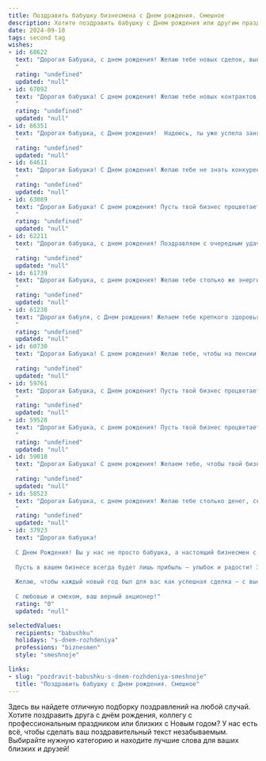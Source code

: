 ```yaml
---
title: Поздравить бабушку бизнесмена c Днем рождения. Смешное
description: Хотите поздравить бабушку c Днем рождения или другим праздником? Наш ИИ создаст незабываемое поздравление, а вы обязательно выделитесь среди других.  
date: 2024-09-10
tags: second tag
wishes:
- id: 68622
  text: "Дорогая Бабушка, с днем рождения! Желаю тебе новых сделок, выгодных контрактов и неиссякаемого запаса юмора, чтобы ты всегда могла посмеяться над своими \"бизнес-неудачниками\". Пусть твой капитал растет, как твои внуки, а здоровье будет крепким, как банковский сейф! 🎉
  "
  rating: "undefined"
  updated: "null"
- id: 67092
  text: "Дорогая бабушка! С днем рождения! Желаю тебе новых контрактов, прибыльных сделок и… ну, может быть, одной-двух внучек, чтобы тебе не было так скучно в твоем бизнесе! 😉
  "
  rating: "undefined"
  updated: "null"
- id: 66351
  text: "Дорогая бабушка, с Днем рождения!  Надеюсь, ты уже успела занять место на вершине бизнес-олимпа, ведь с твоей хваткой и умением \"договориться\" даже самые строгие конкуренты сдают позиции!  Желаем тебе  успешных сделок, новых идей, и конечно же, чтобы  твои акции всегда росли в цене, особенно на акции новых внуков! 😉🎂🥂
  "
  rating: "undefined"
  updated: "null"
- id: 64611
  text: "Дорогая Бабушка! С Днем рождения! Желаю тебе не знать конкуренции в  бизнесе - только постоянный рост прибыли! Пусть твои акции всегда растут, а  инвестиции будут только выгодные. И главное - не забывай, что настоящая ценность - это не деньги, а любовь и тепло твоей большой семьи! 😉
  "
  rating: "undefined"
  updated: "null"
- id: 63089
  text: "Дорогая Бабушка! С днем рождения! Пусть твой бизнес процветает, как твой внук/внучка (можно заменить на имя внука/внучки) растет! 🎉🍾🎂
  "
  rating: "undefined"
  updated: "null"
- id: 62211
  text: "Дорогая бабушка, с днем рождения! Поздравляем с очередным удачным бизнес-ходом –  ещё один год жизни в твоём портфолио! Желаем, чтобы дивиденды от жизни всегда были щедрыми, а  инвестиции в себя приносили только прибыль! 😉
  "
  rating: "undefined"
  updated: "null"
- id: 61739
  text: "Дорогая Бабушка, с днем рождения! Желаю тебе столько же энергии, сколько у тебя было в молодости, когда ты строила свои первые бизнес-империи. Только теперь, вместо заводов, у тебя будут внуки, которые будут \"строить\" свои планы на твоих \"инвестициях\" - тортиках и пирожках! 🥳🎂
  "
  rating: "undefined"
  updated: "null"
- id: 61238
  text: "Дорогая бабуля, с Днем рождения! Желаем тебе крепкого здоровья, чтобы акции росли, как твои внуки, а прибыль была такой же сладкой, как твой фирменный пирог!  😎🎂
  "
  rating: "undefined"
  updated: "null"
- id: 60730
  text: "Дорогая Бабушка! С днем рождения! Желаю тебе, чтобы на пенсии ты чувствовала себя настоящим бизнесменом: с деньгами шуршали не только купюры, но и твои любимые хрустящие чипсы. Пусть каждый день будет прибыльным, а все сделки - успешными! 🎉
  "
  rating: "undefined"
  updated: "null"
- id: 59761
  text: "Дорогая Бабушка, с Днем рождения! Пусть твой бизнес процветает, как твои любимые цветочки на подоконнике, а все сделки будут такими же сладкими, как твои пирожки! 🎂🥂
  "
  rating: "undefined"
  updated: "null"
- id: 59528
  text: "Дорогая Бабушка, с днем рождения! Пусть твой бизнес процветает, а ты сама будешь такой же энергичной и неутомимой, как на фондовой бирже во время взлета акций!
  "
  rating: "undefined"
  updated: "null"
- id: 59018
  text: "Дорогая Бабушка! С днем рождения! Желаем тебе, чтобы твой бизнес процветал так же успешно, как твои внуки (ну, почти так же успешно!). 🎉🎂
  "
  rating: "undefined"
  updated: "null"
- id: 58523
  text: "Дорогая Бабушка, с днем рождения! Желаю тебе столько денег, сколько ты могла бы потратить, столько здоровья, сколько тебе нужно, и столько ума, сколько тебе хватит, чтобы правильно распорядиться всем этим! 😉
  "
  rating: "undefined"
  updated: "null"
- id: 37923
  text: "Дорогая бабушка!
  
  С Днем Рождения! Вы у нас не просто бабушка, а настоящий бизнесмен с золотыми руками и мудрой головой! Кажется, вы могли бы открыть свою компанию по производству счастья и гармонии – и вы бы заработали миллионы, ведь у вас это так здорово получается!
  
  Пусть в вашем бизнесе всегда будет лишь прибыль — улыбок и радости! Здоровья вам столько, чтобы хватило на все ваши “сверхпроекты”, а дней, как в отпуске, чтобы можно было отдохнуть от серьезных дел и просто наслаждаться жизнью!
  
  Желаю, чтобы каждый новый год был для вас как успешная сделка – с высокой прибылью и минимальными рисками!
  
  С любовью и смехом, ваш верный акционер!"
  rating: "0"
  updated: "null"

selectedValues:
  recipients: "babushku"
  holidays: "s-dnem-rozhdeniya"
  professions: "biznesmen"
  style: "smeshnoje"

links:
- slug: "pozdravit-babushku-s-dnem-rozhdeniya-smeshnoje"
  title: "Поздравить бабушку c Днем рождения. Смешное"
---
```


Здесь вы найдете отличную подборку поздравлений на любой случай. 
Хотите поздравить друга с днём рождения, коллегу с профессиональным праздником или близких с Новым годом? У нас есть всё, чтобы сделать ваш поздравительный текст незабываемым. Выбирайте нужную категорию и находите лучшие слова для ваших близких и друзей!
